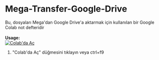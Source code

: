 # Mega-Transfer-Google-Drive
Bu, dosyaları Mega'dan Google Drive'a aktarmak için kullanılan bir Google Colab not defteridir
<br><br><b>Usage:</b>
<br>
<a href="https://colab.research.google.com/github/Emre37destan/Mega-Transfer-Google-Drive/blob/master/Transfer_files_from_Mega_to_Google_Drive.ipynb" target="_parent\"><img src="https://colab.research.google.com/assets/colab-badge.svg" alt="Colab'da Aç"/></a>
1. "Colab'da Aç" düğmesini tıklayın veya ctrl+f9
